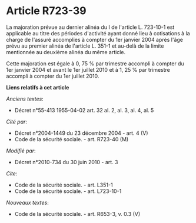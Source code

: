 # Article R723-39

La majoration prévue au dernier alinéa du I de l'article L. 723-10-1 est applicable au titre des périodes d'activité ayant
donné lieu à cotisations à la charge de l'assuré accomplies à compter du 1er janvier 2004 après l'âge prévu au premier alinéa
de l'article L. 351-1 et au-delà de la limite mentionnée au deuxième alinéa du même article. 

Cette majoration est égale à 0, 75 % par trimestre accompli à compter du 1er janvier 2004 et avant le 1er juillet 2010 et à
1, 25 % par trimestre accompli à compter du 1er juillet 2010.

**Liens relatifs à cet article**

_Anciens textes_:

  - Décret n°55-413 1955-04-02 art. 32 al. 2, al. 3, al. 4, al. 5

_Cité par_:

  - Décret n°2004-1449 du 23 décembre 2004 - art. 4 (V)
  - Code de la sécurité sociale. - art. R723-40 (M)

_Modifié par_:

  - Décret n°2010-734 du 30 juin 2010 - art. 3

_Cite_:

  - Code de la sécurité sociale. - art. L351-1
  - Code de la sécurité sociale. - art. L723-10-1

_Nouveaux textes_:

  - Code de la sécurité sociale. - art. R653-3, v. 0.3 (V)
